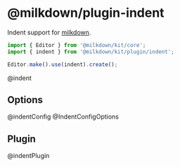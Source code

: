 # @milkdown/plugin-indent

Indent support for [milkdown](https://milkdown.dev/).

```typescript
import { Editor } from '@milkdown/kit/core';
import { indent } from '@milkdown/kit/plugin/indent';

Editor.make().use(indent).create();
```

@indent

## Options

@indentConfig
@IndentConfigOptions

## Plugin

@indentPlugin
